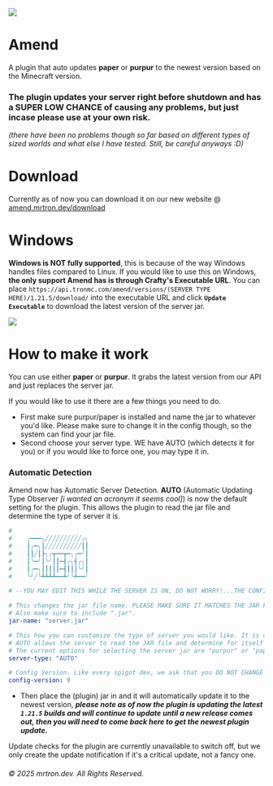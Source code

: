 ![](https://amend.mrtron.dev/images/amendfullcolor.png)

# Amend
A plugin that auto updates **paper** or **purpur** to the newest version based on the Minecraft version.
 ### The plugin updates your server right before shutdown and has a SUPER LOW CHANCE of causing any problems, but just incase please use at your own risk. 
 *(there have been no problems though so far based on different types of sized worlds and what else I have tested. Still, be careful anyways :D)*

# Download
Currently as of now you can download it on our new website @ [amend.mrtron.dev/download](https://amend.mrtron.dev/download)

# Windows
**Windows is NOT fully supported**, this is because of the way Windows handles files compared to Linux. If you would like to use this on Windows, **the only support Amend has is through Crafty's Executable URL**.
You can place `https://api.tronmc.com/amend/versions/(SERVER TYPE HERE)/1.21.5/download/` into the executable URL and click **`Update Executable`** to download the latest version of the server jar.

![](https://cdn.tronmc.com/img/git/crafty_update.png)


 # How to make it work
 You can use either **paper** or **purpur**.
 It grabs the latest version from our API and just replaces the server jar.

 If you would like to use it there are a few things you need to do.
 - First make sure purpur/paper is installed and name the jar to whatever you'd like. Please make sure to change it in the config though, so the system can find your jar file.
 - Second choose your server type. WE have AUTO (which detects it for you) or if you would like to force one, you may type it in.
### Automatic Detection
Amend now has Automatic Server Detection.  **AUTO** (Automatic Updating Type Observer _[i wanted an acronym it seems cool]_) is now the default setting for the plugin. This allows the plugin to read the jar file and determine the type of server it is.

 ```yml
#
#    ╭━━━╮╱╱╱╱╱╱╱╱╱╱╭╮
#    ┃╭━╮┃╱╱╱╱╱╱╱╱╱╱┃┃
#    ┃┃╱┃┣╮╭┳━━┳━╮╭━╯┃
#    ┃╰━╯┃╰╯┃┃━┫╭╮┫╭╮┃
#    ┃╭━╮┃┃┃┃┃━┫┃┃┃╰╯┃
#    ╰╯╱╰┻┻┻┻━━┻╯╰┻━━╯

# --YOU MAY EDIT THIS WHILE THE SERVER IS ON, DO NOT WORRY!...THE CONFIG REFRESHES TO SEE THE CHANGES YOU MADE AUTOMATICALLY--

# This changes the jar file name. PLEASE MAKE SURE IT MATCHES THE JAR FILE NAME OR ELSE IT WILL CREATE A NEW JAR FILE.
# Also make sure to include ".jar".
jar-name: "server.jar"

# This how you can customize the type of server you would like. It is defaulted to "AUTO".
# AUTO allows the server to read the JAR file and determine for itself the type of server. However, you can override this.
# The current options for selecting the server jar are "purpur" or "paper".
server-type: "AUTO"

# Config Version. Like every spigot dev, we ask that you DO NOT CHANGE THIS PLEASE.
config-version: 9

```
 - Then place the (plugin) jar in and it will automatically update it to the newest version, ***please note as of now the plugin is updating the latest `1.21.5` builds and will continue to update until a new release comes out, then you will need to come back here to get the newest plugin update.***
 
 Update checks for the plugin are currently unavailable to switch off, but we only create the update notification if it's a critical update, not a fancy one.
 ###### © 2025 mrtron.dev. All Rights Reserved.

